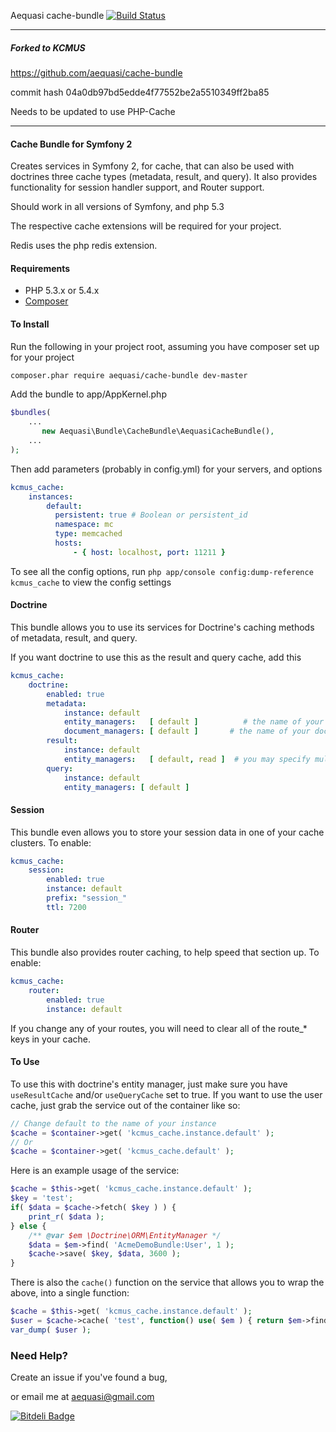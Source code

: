 Aequasi cache-bundle [![Build Status](https://travis-ci.org/aequasi/cache-bundle.png?branch=master)](https://travis-ci.org/aequasi/cache-bundle)
***

##### Forked to KCMUS 
https://github.com/aequasi/cache-bundle

commit hash 04a0db97bd5edde4f77552be2a5510349ff2ba85

Needs to be updated to use PHP-Cache
***

#### Cache Bundle for Symfony 2

Creates services in Symfony 2, for cache, that can also be used with doctrines three cache types (metadata, result, and query). It also provides functionality for session handler support, and Router support.

Should work in all versions of Symfony, and php 5.3

The respective cache extensions will be required for your project.

Redis uses the php redis extension.

#### Requirements

- PHP 5.3.x or 5.4.x
- [Composer](http://getcomposer.org)

#### To Install

Run the following in your project root, assuming you have composer set up for your project
```sh
composer.phar require aequasi/cache-bundle dev-master
```

Add the bundle to app/AppKernel.php

```php
$bundles(
    ...
       new Aequasi\Bundle\CacheBundle\AequasiCacheBundle(),
    ...
);
```

Then add parameters (probably in config.yml) for your servers, and options

```yml
kcmus_cache:
    instances:
        default:
          persistent: true # Boolean or persistent_id
          namespace: mc
          type: memcached
          hosts:
              - { host: localhost, port: 11211 }
```

To see all the config options, run `php app/console config:dump-reference kcmus_cache` to view the config settings


#### Doctrine

This bundle allows you to use its services for Doctrine's caching methods of metadata, result, and query.

If you want doctrine to use this as the result and query cache, add this

```yml
kcmus_cache:
    doctrine:
        enabled: true
        metadata:
            instance: default
            entity_managers:   [ default ]          # the name of your entity_manager connection
            document_managers: [ default ]       # the name of your document_manager connection
        result:
            instance: default
            entity_managers:   [ default, read ]  # you may specify multiple entity_managers
        query:
            instance: default
            entity_managers: [ default ]
```

#### Session

This bundle even allows you to store your session data in one of your cache clusters. To enable:

```yml
kcmus_cache:
    session:
        enabled: true
        instance: default
        prefix: "session_"
        ttl: 7200
```

#### Router

This bundle also provides router caching, to help speed that section up. To enable:

```yml
kcmus_cache:
    router:
        enabled: true
        instance: default
```

If you change any of your routes, you will need to clear all of the route_* keys in your cache.


#### To Use

To use this with doctrine's entity manager, just make sure you have `useResultCache` and/or `useQueryCache` set to true. If you want to use the user cache, just grab the service out of the container like so:

```php
// Change default to the name of your instance
$cache = $container->get( 'kcmus_cache.instance.default' );
// Or
$cache = $container->get( 'kcmus_cache.default' );
```

Here is an example usage of the service:

```php
$cache = $this->get( 'kcmus_cache.instance.default' );
$key = 'test';
if( $data = $cache->fetch( $key ) ) {
    print_r( $data );
} else {
    /** @var $em \Doctrine\ORM\EntityManager */
    $data = $em->find( 'AcmeDemoBundle:User', 1 );
    $cache->save( $key, $data, 3600 );
}
```

There is also the `cache()` function on the service that allows you to wrap the above, into a single function:

```php
$cache = $this->get( 'kcmus_cache.instance.default' );
$user = $cache->cache( 'test', function() use( $em ) { return $em->find( "AcmeDemoBundle:User", 1 ); }, 3600 );
var_dump( $user );
```

### Need Help?

Create an issue if you've found a bug,

or email me at aequasi@gmail.com


[![Bitdeli Badge](https://d2weczhvl823v0.cloudfront.net/aequasi/cache-bundle/trend.png)](https://bitdeli.com/free "Bitdeli Badge")


